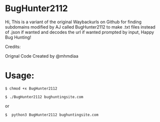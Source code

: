 # BugHunter2112
Hi, This is a variant of the original Waybackurls on Github for finding subdomains modified by AJ called BugHunter2112 to make .txt files instead of .json if wanted and decodes the url if wanted prompted by input,  Happy Bug Hunting!


Credits:

Orignal Code Created by @mhmdiaa

# Usage:
```
$ chmod +x BugHunter2112

$ ./BugHunter2112 bughuntingsite.com

```
or 
```
$  python3 BugHunter2112 bughuntingsite.com

```
